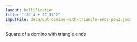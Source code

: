 ```yaml
---
layout: hellification
title: "(2C_4 + 2C_3)^2"
inputFile: data/out-domino-with-triangle-ends-pow2.json
---
```


Square of a domino with triangle ends